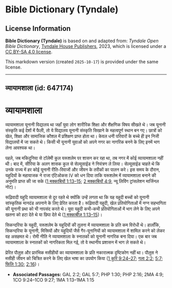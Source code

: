# Bible Dictionary (Tyndale)

## License Information

**Bible Dictionary (Tyndale)** is based on and adapted from: _Tyndale Open Bible Dictionary_, [Tyndale House Publishers](https://tyndaleopenresources.com/), 2023, which is licensed under a [CC BY-SA 4.0 license](https://creativecommons.org/licenses/by-sa/4.0/legalcode.en).

This markdown version (created `2025-10-17`) is provided under the same license.



--------------------------------

## व्यायामशाला (id: 647174)

व्यायामशाला
===========

व्यायामशाला यूनानी विद्यालय था जहाँ युवा लोग शारीरिक शिक्षा और शैक्षणिक विषय सीखते थे। जब यूनानी संस्कृति कई देशों में फैली, तो ये विद्यालय यूनानी संस्कृति सिखाने के महत्वपूर्ण स्थान बन गए। छात्रों को खेल, शिक्षा और सामाजिक कौशल में प्रशिक्षण प्राप्त होता था। केवल धनी परिवारों के बच्चे ही इन निजी विद्यालयों में जा सकते थे। किसी भी यूनानी युवाओं को अपने नगर का नागरिक बनने के लिए इनमें भाग लेना आवश्यक था।

पहले, जब मकिदुनिया से टॉलेमी कुल यरूशलेम पर शासन कर रहा था, तब नगर में कोई व्यायामशाला नहीं थी। बाद में, सीरिया के अलग शासक कुल से सेल्यूसाईड ने नियंत्रण ले लिया। सेल्यूसाईड चाहते थे कि उनके राज्य में हर कोई यूनानी रीति\-रिवाजों और जीवन के तरीकों का पालन करे। इस समय के दौरान, यहूदियों के महायाजक ने राजा एंटिओकस IV को धन दिया ताकि यरूशलेम में व्यायामशाला बनाने की अनुमति प्राप्त की जा सके ([1 मक्काबियों 1:13–15](https://ref.ly/1Macc1:13-1Macc1:15); [2 मक्काबियों 4:9](https://ref.ly/2Macc4:9), न्यू लिविंग ट्रांसलेशन मार्जिनल नोट)।

रूढ़िवादी यहूदि व्यायामशाला से दूर रहते थे क्योंकि उन्हें लगता था कि यह यहूदी बच्चों को यूनानी सांस्कृतिक मानदंड अपनाने के लिए प्रेरित करता है। रूढ़िवादी यहूदी, खेल प्रतियोगिताओं में नग्न सहभागिता की यूनानी प्रथा को भी नापसंद करते थे। युवा यहूदी कभी\-कभी प्रतियोगिताओं में भाग लेने के लिए अपने खतना को हटा देते थे या छिपा देते थे ([1 मक्काबीज़ 1:13–15](https://ref.ly/1Macc1:13-1Macc1:15))।

सिकन्दरिया के यहूदी, यरूशलेम के यहूदियों की तुलना में व्यायामशाला के प्रति कम विरोधी थे। हालाँकि, सिकन्दरिया के यूनानी, मिस्रियों और यहूदियों जैसे गैर\-यूनानियों को व्यायामशाला में शामिल करने को लेकर वह असहमत थे। रोमी नीति ने व्यायामशाला के स्नातकों को यूनानी नागरिक बना दिया। एक बार जब व्यायामशाला के स्नातकों को नागरिकता मिल गई, तो वे स्थानीय प्रशासन में भाग ले सकते थे।

प्रेरित पौलुस और प्रारंभिक मसीहीयों का व्यायामशाला के प्रति नकारात्मक दृष्टिकोण नहीं था। पौलुस ने मसीही जीवन को चित्रित करने के लिए खेल भाषा का उपयोग किया ([1 कुरि 9:24](https://ref.ly/1Cor9:24-1Cor9:27)[–](https://ref.ly/1Macc1:13-1Macc1:15)[27](https://ref.ly/1Cor9:24-1Cor9:27); [गला 2:2](https://ref.ly/Gal2:2); [5:7](https://ref.ly/Gal5:7); [फिलि 1:30](https://ref.ly/Phil1:30); [2:16](https://ref.ly/Phil2:16))।

* **Associated Passages:** GAL 2:2; GAL 5:7; PHP 1:30; PHP 2:16; 2MA 4:9; 1CO 9:24–1CO 9:27; 1MA 1:13–1MA 1:15

